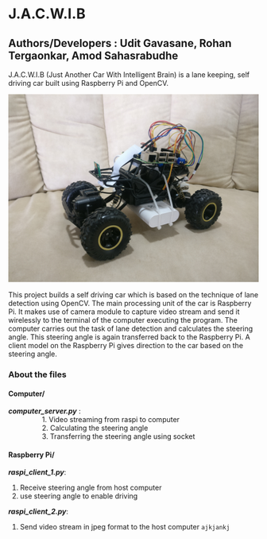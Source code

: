 # J.A.C.W.I.B
## Authors/Developers : Udit Gavasane, Rohan Tergaonkar, Amod Sahasrabudhe
J.A.C.W.I.B (Just Another Car With Intelligent Brain) is a lane keeping, self driving car built using Raspberry Pi and OpenCV.

![JACWIB](https://github.com/Udit-Gavasane/J.A.C.W.I.B/blob/master/IMG_20200408_124248.jpg)

This project builds a self driving car which is based on the technique of lane detection using OpenCV. The main processing unit of the car is Raspberry Pi. It makes use of camera module to capture video stream and send it wirelessly to the terminal of the computer executing the program. The computer carries out the task of lane detection and calculates the steering angle. This steering angle is again transferred back to the Raspberry Pi. A client model on the Raspberry Pi gives direction to the car based on the steering angle.




### About the files


#### Computer/
**_computer_server.py_** :<br />
&emsp; &emsp;  &emsp; &emsp;1. Video streaming from raspi to computer<br />
&emsp; &emsp;  &emsp; &emsp;2. Calculating the steering angle<br />
&emsp; &emsp;  &emsp; &emsp;3. Transferring the steering angle using socket<br />

#### Raspberry Pi/
**_raspi_client_1.py_**:
1. Receive steering angle from host computer
2. use steering angle to enable driving

**_raspi_client_2.py_**:
1. Send video stream in jpeg format to the host computer
`ajkjankj`
